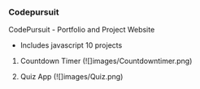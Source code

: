 ### Codepursuit
CodePursuit - Portfolio and Project Website

- Includes javascript 10 projects

1. Countdown Timer
(![]images/Countdowntimer.png)

2. Quiz App
(![]images/Quiz.png)
